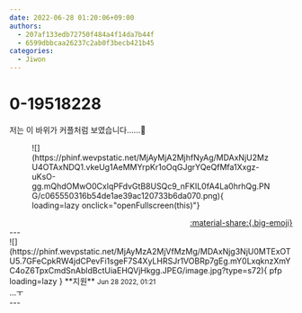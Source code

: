 ```yaml
---
date: 2022-06-28 01:20:06+09:00
authors:
  - 207af133edb72750f484a4f14da7b44f
  - 6599dbbcaa26237c2ab0f3becb421b45
categories:
  - Jiwon
---
```


# 0-19518228

<div class="post-container" markdown="1">
<div class="content-container md-sidebar__scrollwrap" markdown="1">

저는 이 바위가 커플처럼 보였습니다……🤨
<figure markdown="1">
![](https://phinf.wevpstatic.net/MjAyMjA2MjhfNyAg/MDAxNjU2MzU4OTAxNDQ1.vkeUg1AeMMYrpKr1oOqGJgrYQeQfMfa1Xxgz-uKsO-gg.mQhdOMwO0CxlqPFdvGtB8USQc9_nFKIL0fA4La0hrhQg.PNG/c065550316b54de1ae39ac120733b6da070.png){ loading=lazy onclick="openFullscreen(this)"}
</figure>


</div>
</div>

<div style="text-align: right;" markdown="1">
<a href="https://weverse.io/fromis9/fanpost/0-19518228" style="text-align: right;">:material-share:{.big-emoji}</a>
</div>
---

<div class="comments-container md-sidebar__scrollwrap" markdown="1">
<div class="comment" markdown="1">
<div class='id-container' markdown="1">
![](https://phinf.wevpstatic.net/MjAyMzA2MjVfMzMg/MDAxNjg3NjU0MTExOTU5.7GFeCpkRW4jdCPevFi1sgeF7S4XyLHRSJr1VOBRp7gEg.mY0LxqknzXmYC4oZ6TpxCmdSnAbldBctUiaEHQVjHkgg.JPEG/image.jpg?type=s72){ pfp loading=lazy }
**<span class="artist">지원</span>** <small>Jun 28 2022, 01:21</small><br>
</div>
<div class='comment-body' markdown="1">
...ㅜ
</div>
</div>
</div>
---

